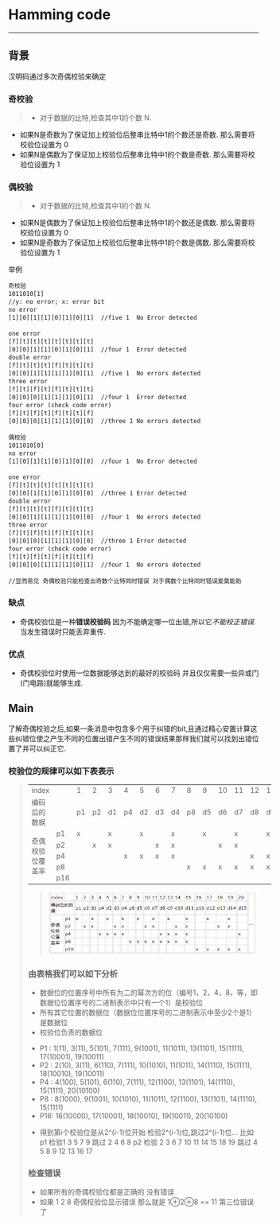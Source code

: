 # Hamming code
------
## 背景
汉明码通过多次奇偶校验来确定
### 奇校验
> - 对于数据的比特,检查其中1的个数 N.
 - 如果N是奇数为了保证加上校验位后整串比特中1的个数还是奇数. 那么需要将校验位设置为 0
 - 如果N是偶数为了保证加上校验位后整串比特中1的个数是奇数. 那么需要将校验位设置为 1
### 偶校验
> - 对于数据的比特,检查其中1的个数 N.
 - 如果N是偶数为了保证加上校验位后整串比特中1的个数还是偶数. 那么需要将校验位设置为 0
 - 如果N是奇数为了保证加上校验位后整串比特中1的个数是偶数. 那么需要将校验位设置为 1

举例
```
奇校验
1011010[1]
//y: no error; x: error bit
no error
[1][0][1][1][0][1][0][1]  //five 1  No Error detected

one error
[f][t][t][t][t][t][t][t]
[0][0][1][1][0][1][0][1]  //four 1  Error detected
double error
[f][t][t][t][f][t][t][t]
[0][0][1][1][1][1][0][1]  //five 1  No errors detected
three error
[f][t][f][t][f][t][t][t]
[0][0][0][1][1][1][0][1]  //four 1  Error detected
four error (check code error)
[f][t][f][t][f][t][t][f]
[0][0][0][1][1][1][0][0]  //three 1 No errors detected

偶校验
1011010[0]
no error
[1][0][1][1][0][1][0][0]  //four 1  No Error detected

one error
[f][t][t][t][t][t][t][t]
[0][0][1][1][0][1][0][0]  //three 1 Error detected
double error
[f][t][t][t][f][t][t][t]
[0][0][1][1][1][1][0][0]  //four 1  No errors detected
three error
[f][t][f][t][f][t][t][t]
[0][0][0][1][1][1][0][0]  //three 1 Error detected
four error (check code error)
[f][t][f][t][f][t][t][f]
[0][0][0][1][1][1][0][1]  //four 1  No errors detected

//显而易见 奇偶校验只能检查出奇数个比特同时错误 对于偶数个比特同时错误爱莫能助 
```

### 缺点
* 奇偶校验位是一种**错误校验码** 因为不能确定哪一位出错,所以它*不能校正错误*.当发生错误时只能丢弃重传.
### 优点
* 奇偶校验位时使用一位数据能够达到的最好的校验码 并且仅仅需要一些异或门(门电路)就能够生成.

## Main
了解奇偶校验之后,如果一条消息中包含多个用于纠错的bit,且通过精心安置计算这些纠错位使之产生不同的位置出错产生不同的错误结果那样我们就可以找到出错位置了并可以纠正它.
### 校验位的规律可以如下表表示
> <table style="width: 489px;">
<tbody>
<tr>
<td>index</td>
<td></td>
<td>1</td>
<td>2</td>
<td>3</td>
<td>4</td>
<td>5</td>
<td>6</td>
<td>7</td>
<td>8</td>
<td>9</td>
<td>10</td>
<td>11</td>
<td>12</td>
<td>13</td>
<td>14</td>
<td>15</td>
<td>16</td>
<td>17</td>
<td>18</td>
<td>19</td>
<td>20</td>
<td rowspan="7">...</td>
</tr>
<tr>
<td>编码后的数据</td>
<td></td>
<td>p1</td>
<td>p2</td>
<td>d1</td>
<td>p4</td>
<td>d2</td>
<td>d3</td>
<td>d4</td>
<td>p8</td>
<td>d5</td>
<td>d6</td>
<td>d7</td>
<td>d8</td>
<td>d9</td>
<td>d10</td>
<td>d11</td>
<td>p16</td>
<td>d12</td>
<td>d13</td>
<td>d14</td>
<td>d15</td>
</tr>
<tr>
<td rowspan="5">奇偶校验位覆盖率</td>
<td>p1</td>
<td>x</td>
<td></td>
<td>x</td>
<td></td>
<td>x</td>
<td></td>
<td>x</td>
<td></td>
<td>x</td>
<td></td>
<td>x</td>
<td></td>
<td>x</td>
<td></td>
<td>x</td>
<td></td>
<td>x</td>
<td></td>
<td>x</td>
<td></td>
</tr>
<tr>
<td>p2</td>
<td></td>
<td>x</td>
<td>x</td>
<td></td>
<td></td>
<td>x</td>
<td>x</td>
<td></td>
<td></td>
<td>x</td>
<td>x</td>
<td></td>
<td></td>
<td>x</td>
<td>x</td>
<td></td>
<td></td>
<td>x</td>
<td>x</td>
<td></td>
</tr>
<tr>
<td>p4</td>
<td></td>
<td></td>
<td></td>
<td>x</td>
<td>x</td>
<td>x</td>
<td>x</td>
<td></td>
<td></td>
<td></td>
<td></td>
<td>x</td>
<td>x</td>
<td>x</td>
<td>x</td>
<td></td>
<td></td>
<td></td>
<td></td>
<td>x</td>
</tr>
<tr>
<td>p8</td>
<td></td>
<td></td>
<td></td>
<td></td>
<td></td>
<td></td>
<td></td>
<td>x</td>
<td>x</td>
<td>x</td>
<td>x</td>
<td>x</td>
<td>x</td>
<td>x</td>
<td>x</td>
<td></td>
<td></td>
<td></td>
<td></td>
<td></td>
</tr>
<tr>
<td>p16</td>
<td></td>
<td></td>
<td></td>
<td></td>
<td></td>
<td></td>
<td></td>
<td></td>
<td></td>
<td></td>
<td></td>
<td></td>
<td></td>
<td></td>
<td></td>
<td>x</td>
<td>x</td>
<td>x</td>
<td>x</td>
<td>x</td>
</tr>
</tbody>
</table>


> ![RUNOOB 图标](https://github.com/Kingmeng-Stack/Blog/blob/gh-pages/image/HammingCode_1-1.png)

### 由表格我们可以如下分析
 * 数据位的位置序号中所有为二的幂次方的位（编号1，2，4，8，等，即数据位位置序号的二进制表示中只有一个1）是校验位
 * 所有其它位置的数据位（数据位位置序号的二进制表示中至少2个是1）是数据位
 * 校验位负责的数据位
  + P1 : 1(11), 3(11), 5(101), 7(111), 9(1001), 11(1011), 13(1101), 15(1111), 17(10001), 19(10011)
  + P2 : 2(10), 3(11), 6(110), 7(111), 10(1010), 11(1011), 14(1110), 15(1111), 18(10010), 19(10011)
  + P4 : 4(100), 5(101), 6(110), 7(111), 12(1100), 13(1101), 14(1110), 15(1111), 20(10100)
  + P8 : 8(1000), 9(1001), 10(1010), 11(1011), 12(1100), 13(1101), 14(1110), 15(1111)
  + P16: 16(10000), 17(10001), 18(10010), 19(10011), 20(10100)
 * 得到第i个校验位是从2^(i-1)位开始 检验2^(i-1)位,跳过2^(i-1)位... 比如p1 检验1 3 5 7 9 跳过 2 4 6 8 p2 检验 2 3 6 7 10 11 14 15 18 19 跳过 4 5 8 9 12 13 16 17
### 检查错误
* 如果所有的奇偶校验位都是正确的 没有错误
* 如果 1 2 8 奇偶校验位显示错误 那么就是 1⊕2⊕8  ==  11  第三位错误了

